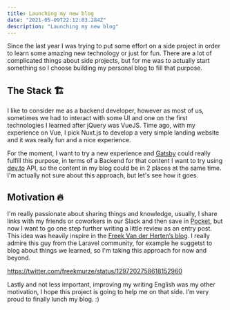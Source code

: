 ```yaml
---
title: Launching my new blog
date: "2021-05-09T22:12:03.284Z"
description: "Launching my new blog"
---
```


Since the last year I was trying to put some effort on a side project in order to learn some amazing new technology or just for fun. There are a lot of complicated things about side projects, but for me was to actually start something so I choose building my personal blog to fill that purpose.

## The Stack 🏗

I like to consider me as a backend developer, however as most of us, sometimes we had to interact with some UI and one on the first technologies I learned after jQuery was VueJS. Time ago, with my experience on Vue, I pick Nuxt.js to develop a very simple landing website and it was really fun and a nice experience.

For the moment, I want to try a new experience and [Gatsby](https://www.gatsbyjs.com) could really fulfill this purpose, in terms of a Backend for that content I want to try using [dev.to](https://dev.to/) API, so the content in my blog could be in 2 places at the same time. I'm actually not sure about this approach, but let's see how it goes.

## Motivation 🔥

I'm really passionate about sharing things and knowledge, usually, I share links with my friends or coworkers in our Slack and then save in [Pocket](https://getpocket.com/a/), but now I want to go one step further writing a little review as an entry post. This idea was heavily inspire in the [Freek Van der Herten’s blog](https://freek.dev/). I really admire this guy from the Laravel community, for example he suggetst to blog about things we learned, so I'm taking this approach for now and beyond.

https://twitter.com/freekmurze/status/1297202758618152960

Lastly and not less important, improving my writing English was my other motivation, I hope this project is going to help me on that side. I’m very proud to finally lunch my blog. :)
